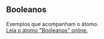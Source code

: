 ## Booleanos

Exemplos que acompanham o átomo.  
[Leia o átomo "Booleanos" online.](https://stepik.org/lesson/104310/step/1)